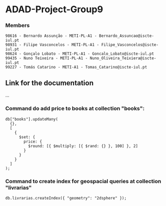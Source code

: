 # ADAD-Project-Group9
### Members
```
98616 - Bernardo Assunção - METI-PL-A1 - Bernardo_Assuncao@iscte-iul.pt
98931 - Filipe Vasconcelos - METI-PL-A1 - Filipe_Vasconcelos@iscte-iul.pt
98624 - Gonçalo Lobato - METI-PL-A1 - Goncalo_Lobato@iscte-iul.pt
99435 - Nuno Teixeira - METI-PL-A1 - Nuno_Oliveira_Teixiera@iscte-iul.pt
99227 - Tomás Catarino - METI-A1 - Tomas_Catarino@iscte-iul.pt
```

## Link for the documentation
...

### Command do add price to books at collection "books":
```mongodb
db["books"].updateMany(
  {},
  [
    {
      $set: {
        price: {
          $round: [{ $multiply: [{ $rand: {} }, 100] }, 2]
        }
      }
    }
  ]
);
```
### Command to create index for geospacial queries at collection "livrarias"
```mongodb
db.livrarias.createIndex({ "geometry": "2dsphere" });
```